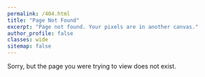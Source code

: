 ```yaml
---
permalink: /404.html
title: "Page Not Found"
excerpt: "Page not found. Your pixels are in another canvas."
author_profile: false
classes: wide
sitemap: false
---
```


Sorry, but the page you were trying to view does not exist.